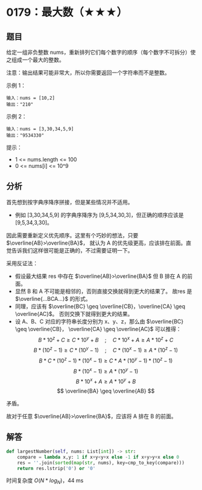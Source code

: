 # 0179：最大数（★★★）


## 题目

给定一组非负整数 nums，重新排列它们每个数字的顺序（每个数字不可拆分）使之组成一个最大的整数。

注意：输出结果可能非常大，所以你需要返回一个字符串而不是整数。


示例 1：

	输入：nums = [10,2]
	输出："210"

示例 2：

	输入：nums = [3,30,34,5,9]
	输出："9534330"

提示：
- 1 <= nums.length <= 100
- 0 <= nums[i] <= 10^9


## 分析

首先想到按字典序降序拼接，但是某些情况并不适用。
- 例如 [3,30,34,5,9] 的字典序降序为 [9,5,34,30,3]，但正确的顺序应该是 [9,5,34,3,30]。

因此需要重新定义优先顺序。这里有个巧妙的想法，只要 $\overline{AB}>\overline{BA}$，
就认为 A 的优先级更高，应该排在前面。直觉告诉我们这样很可能是正确的，不过需要证明一下。

采用反证法：
- 假设最大结果 res 中存在 $\overline{AB}>\overline{BA}$ 但 B 排在 A 的前面。
- 显然 B 和 A 不可能是相邻的，否则直接交换就得到更大的结果了。
故res 是 $\overline{...BCA...}$ 的形式。
- 同理，应该有 $\overline{BC} \geq \overline{CB}，\overline{CA} \geq \overline{AC}$。
否则交换下就得到更大的结果。
- 设 A、B、C 对应的字符串长度分别为 x、y、z，那么由 $\overline{BC} \geq \overline{CB}，
\overline{CA} \geq \overline{AC}$ 可以推得：
$$ B * 10^z + C \geq C * 10^y + B \quad ; \quad C * 10^x + A \geq A * 10^z + C $$
$$ B * (10^z-1) \geq C * (10^y-1) \quad ; \quad C * (10^x-1) \geq A * (10^z-1) $$
$$ B * C * (10^z-1) * (10^x-1) \geq C * A * (10^y-1) * (10^z-1) $$
$$ B * (10^x-1) \geq A * (10^y-1) $$
$$ B * 10^x + A \geq A * 10^y + B $$
$$ \overline{BA} \geq \overline{AB} $$

矛盾。

故对于任意 $\overline{AB}>\overline{BA}$，应该将 A 排在 B 的前面。

## 解答

```python
def largestNumber(self, nums: List[int]) -> str:
    compare = lambda x,y: 1 if x+y<y+x else -1 if x+y>y+x else 0
    res = ''.join(sorted(map(str, nums), key=cmp_to_key(compare)))
    return res.lstrip('0') or '0'
```
时间复杂度 $O(N*log_N)$，44 ms



